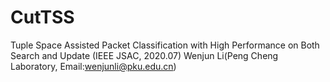 # CutTSS
Tuple Space Assisted Packet Classification with High Performance on Both Search and Update (IEEE JSAC, 2020.07)
Wenjun Li(Peng Cheng Laboratory, Email:wenjunli@pku.edu.cn)

